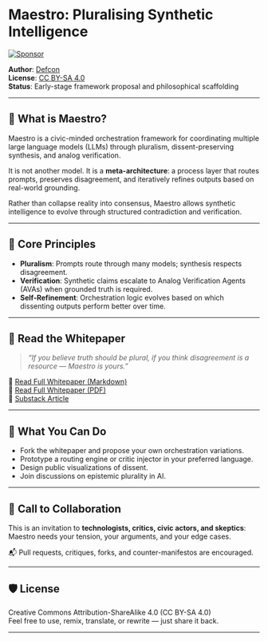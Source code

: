 # Maestro: Pluralising Synthetic Intelligence
[![Sponsor](https://img.shields.io/badge/Sponsor-Maestro-blue?logo=github)](https://github.com/sponsors/d3fq0n1)

**Author**: [Defcon](https://defqon1.substack.com)  
**License**: [CC BY-SA 4.0](https://creativecommons.org/licenses/by-sa/4.0/)  
**Status**: Early-stage framework proposal and philosophical scaffolding

---

## 🧠 What is Maestro?

Maestro is a civic-minded orchestration framework for coordinating multiple large language models (LLMs) through pluralism, dissent-preserving synthesis, and analog verification.

It is not another model. It is a **meta-architecture**: a process layer that routes prompts, preserves disagreement, and iteratively refines outputs based on real-world grounding.

Rather than collapse reality into consensus, Maestro allows synthetic intelligence to evolve through structured contradiction and verification.

---

## 🔧 Core Principles

- **Pluralism**: Prompts route through many models; synthesis respects disagreement.
- **Verification**: Synthetic claims escalate to Analog Verification Agents (AVAs) when grounded truth is required.
- **Self-Refinement**: Orchestration logic evolves based on which dissenting outputs perform better over time.

---

## 📘 Read the Whitepaper

> _“If you believe truth should be plural, if you think disagreement is a resource — Maestro is yours.”_

📄 [Read Full Whitepaper (Markdown)](./maestro-whitepaper.md)  
📕 [Read Full Whitepaper (PDF)](./maestro-whitepaper-complete.pdf)  
📰 [Substack Article](https://defqon1.substack.com/p/maestro-a-framework-for-coherent)

---

## 🧪 What You Can Do

- Fork the whitepaper and propose your own orchestration variations.
- Prototype a routing engine or critic injector in your preferred language.
- Design public visualizations of dissent.
- Join discussions on epistemic plurality in AI.

---

## 🤝 Call to Collaboration

This is an invitation to **technologists, critics, civic actors, and skeptics**: Maestro needs your tension, your arguments, and your edge cases.

📬 Pull requests, critiques, forks, and counter-manifestos are encouraged.

---

## 🛡 License

Creative Commons Attribution-ShareAlike 4.0 (CC BY-SA 4.0)  
Feel free to use, remix, translate, or rewrite — just share it back.

---
